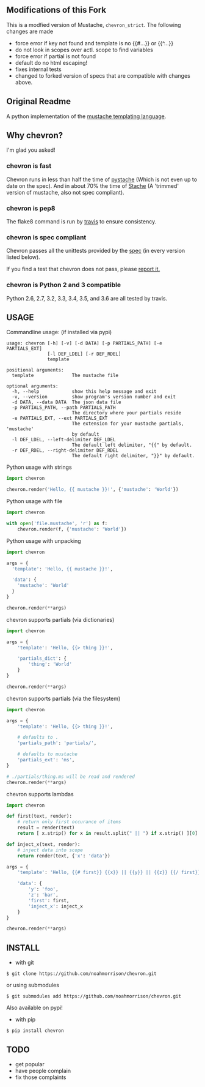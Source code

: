 Modifications of this Fork
--------------------------

This is a modfied version of Mustache, `chevron_strict`. The following changes are made

- force error if key not found and template is no {{#...}} or {{^...}}
- do not look in scopes over actl. scope to find variables
- force error if partial is not found
- default do no html escaping!
- fixes internal tests
- changed to forked version of specs that are compatible with changes above.


Original Readme
---------------

A python implementation of the [mustache templating language](http://mustache.github.io).

Why chevron?
------------

I'm glad you asked!

### chevron is fast ###

Chevron runs in less than half the time of [pystache](http://github.com/defunkt/pystache) (Which is not even up to date on the spec).
And in about 70% the time of [Stache](https://github.com/hyperturtle/Stache) (A 'trimmed' version of mustache, also not spec compliant).

### chevron is pep8 ###

The flake8 command is run by [travis](https://travis-ci.org/noahmorrison/chevron) to ensure consistency.

### chevron is spec compliant ###

Chevron passes all the unittests provided by the [spec](https://github.com/mustache/spec) (in every version listed below).

If you find a test that chevron does not pass, please [report it.](https://github.com/noahmorrison/chevron/issues/new)

### chevron is Python 2 and 3 compatible ###

Python 2.6, 2.7, 3.2, 3.3, 3.4, 3.5, and 3.6 are all tested by travis.



USAGE
-----

Commandline usage: (if installed via pypi)
```
usage: chevron [-h] [-v] [-d DATA] [-p PARTIALS_PATH] [-e PARTIALS_EXT]
               [-l DEF_LDEL] [-r DEF_RDEL]
               template

positional arguments:
  template              The mustache file

optional arguments:
  -h, --help            show this help message and exit
  -v, --version         show program's version number and exit
  -d DATA, --data DATA  The json data file
  -p PARTIALS_PATH, --path PARTIALS_PATH
                        The directory where your partials reside
  -e PARTIALS_EXT, --ext PARTIALS_EXT
                        The extension for your mustache partials, 'mustache'
                        by default
  -l DEF_LDEL, --left-delimiter DEF_LDEL
                        The default left delimiter, "{{" by default.
  -r DEF_RDEL, --right-delimiter DEF_RDEL
                        The default right delimiter, "}}" by default.
```

Python usage with strings
```python
import chevron

chevron.render('Hello, {{ mustache }}!', {'mustache': 'World'})
```

Python usage with file
```python
import chevron

with open('file.mustache', 'r') as f:
    chevron.render(f, {'mustache': 'World'})
```

Python usage with unpacking
```python
import chevron

args = {
  'template': 'Hello, {{ mustache }}!',

  'data': {
    'mustache': 'World'
  }
}

chevron.render(**args)
```

chevron supports partials (via dictionaries)
```python
import chevron

args = {
    'template': 'Hello, {{> thing }}!',

    'partials_dict': {
        'thing': 'World'
    }
}

chevron.render(**args)
```

chevron supports partials (via the filesystem)
```python
import chevron

args = {
    'template': 'Hello, {{> thing }}!',

    # defaults to .
    'partials_path': 'partials/',

    # defaults to mustache
    'partials_ext': 'ms',
}

# ./partials/thing.ms will be read and rendered
chevron.render(**args)
```

chevron supports lambdas
```python
import chevron

def first(text, render):
    # return only first occurance of items
    result = render(text)
    return [ x.strip() for x in result.split(" || ") if x.strip() ][0]

def inject_x(text, render):
    # inject data into scope
    return render(text, {'x': 'data'})

args = {
    'template': 'Hello, {{# first}} {{x}} || {{y}} || {{z}} {{/ first}}!  {{# inject_x}} {{x}} {{/ inject_x}}',

    'data': {
        'y': 'foo',
        'z': 'bar',
        'first': first,
        'inject_x': inject_x
    }
}

chevron.render(**args)
```

INSTALL
-------

- with git
```
$ git clone https://github.com/noahmorrison/chevron.git
```

or using submodules
```
$ git submodules add https://github.com/noahmorrison/chevron.git
```

Also available on pypi!

- with pip
```
$ pip install chevron
```



TODO
---

* get popular
* have people complain
* fix those complaints
